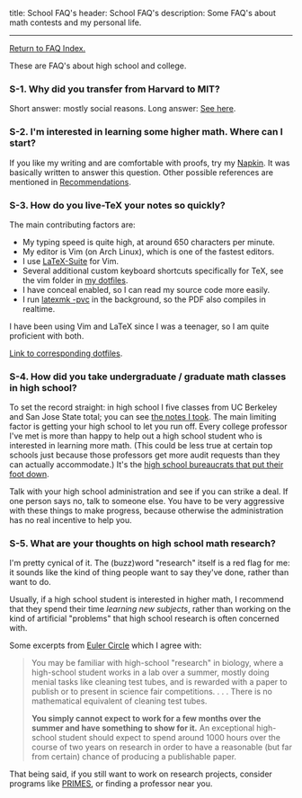 title: School FAQ's
header: School FAQ's
description: Some FAQ's about math contests and my personal life.

---

[Return to FAQ Index.](faqs.html)

These are FAQ's about high school and college.

### S-1. Why did you transfer from Harvard to MIT?
Short answer: mostly social reasons.
Long answer: [See here](https://usamo.wordpress.com/2015/06/28/transferring/).

### S-2. I'm interested in learning some higher math. Where can I start?
If you like my writing and are comfortable with proofs,
try my [Napkin](napkin.html).
It was basically written to answer this question.
Other possible references are mentioned in [Recommendations](recommend.html).

### S-3. How do you live-TeX your notes so quickly?
The main contributing factors are:

+ My typing speed is quite high, at around 650 characters per minute.
+ My editor is Vim (on Arch Linux), which is one of the fastest editors.
+ I use [LaTeX-Suite](https://vim-latex.sourceforge.net/) for Vim.
+ Several additional custom keyboard shortcuts specifically for TeX,
  see the vim folder in [my dotfiles](https://github.com/vEnhance/dotfiles).
+ I have conceal enabled, so I can read my source code more easily.
+ I run [latexmk -pvc](https://www.phys.psu.edu/~collins/software/latexmk-jcc/) in the background, so the PDF also compiles in realtime.

I have been using Vim and LaTeX since I was a teenager,
so I am quite proficient with both.

[Link to corresponding dotfiles](https://github.com/vEnhance/dotfiles).

### S-4. How did you take undergraduate / graduate math classes in high school?

To set the record straight: in high school I five classes from
UC Berkeley and San Jose State total; you can see [the notes I took][notes].
The main limiting factor is getting your high school to let you run off.
Every college professor I've met is more than happy to help out a
high school student who is interested in learning more math.
(This could be less true at certain top schools just because
those professors get more audit requests than they can actually accommodate.)
It's the [high school bureaucrats that put their foot down][blank].

Talk with your high school administration and see if you can strike a deal.
If one person says no, talk to someone else.
You have to be very aggressive with these things to make progress,
because otherwise the administration has no real incentive to help you.

### S-5. What are your thoughts on high school math research?

I'm pretty cynical of it.
The (buzz)word "research" itself is a red flag for me:
it sounds like the kind of thing
people want to say they've done, rather than want to do.

Usually, if a high school student is interested in higher math,
I recommend that they spend their time *learning new subjects*,
rather than working on the kind of artificial "problems" that
high school research is often concerned with.

Some excerpts from [Euler Circle][euler] which I agree with:

> You may be familiar with high-school "research" in biology,
> where a high-school student works in a lab over a summer,
> mostly doing menial tasks like cleaning test tubes,
> and is rewarded with a paper to publish or to present in
> science fair competitions. . . .
> There is no mathematical equivalent of cleaning test tubes.
>
> **You simply cannot expect to work for a few months over the summer
> and have something to show for it.** An exceptional high-school student
> should expect to spend around 1000 hours over the course of two years
> on research in order to have a reasonable (but far from certain)
> chance of producing a publishable paper.

That being said, if you still want to work on research projects,
consider programs like [PRIMES](https://math.mit.edu/research/highschool/primes/index.php),
or finding a professor near you.

[notes]: coursework.html
[euler]: https://eulercircle.com/research/thoughts-on-research/
[tuition]: https://web.mit.edu/facts/tuition.html
[blank]: https://usamo.wordpress.com/2016/05/27/fill-in-the-blank/comment-page-1/#comment-1694

